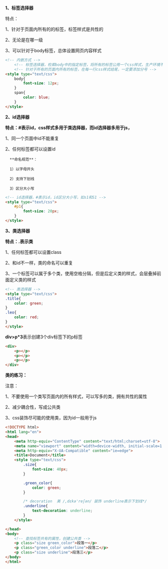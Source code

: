 **1、标签选择器**

特点：

1、针对于页面内所有的的标签，标签样式是共性的

2、无论是在哪一级

3、可以针对于body标签，总体设置网页内容样式

```html
<!-- 内嵌方式 -->
    <!-- 标签选择器，检索body中的指定标签，将所有的标签公用一个css样式，生产环境不要用，因为在body中的同类标签会很多 -->
    <!-- 针对于所有的页面内所有的标签，在每一行css样式结尾，一定要添加分号 -->
<style type="text/css">
    body{
        font-size: 12px;
    }
    span{
        color: blue;
    }
</style>
```





**2、id选择器** 

**特点：#表示id，css样式多用于类选择器，而id选择器多用于js，**

1、同一个页面中id不能重复

2、任何标签都可以设置id

      **命名规范**：

      1）以字母开头

      2）支持下划线

      3）区分大小写

```html
<!-- id选择器，#表示id，id区分大小写，如s1和S1 -->
<style type="text/css">
    #p1{
        font-size: 20px;
    }
</style>
```





**3、类选择器**

**特点：.表示类**

1、任何标签都可以设置class

2、和id不一样，类的命名可以重复

3、一个标签可以属于多个类，使用空格分隔，但是后定义类的样式，会层叠掉前面定义类的样式

```html
<!-- 类选择器 -->
<style type="text/css">
.title{
	color: green;
}
.leo{
	color: red;
}
</style>
```



**div>p*3**表示创建3个div标签下的p标签

```html
<div>
    <p></p>
    <p></p>
    <p></p>
</div>
```



**类的练习：**

注意：

1、不要使用一个类写页面内的所有样式，可以写多的类，拥有共性的属性

2、减少耦合性，写成公共类

3、css装饰尽可能的使用类，因为id一般用于js

```html
<!DOCTYPE html>
<html lang="en">
<head>
    <meta http-equiv="ContentType" content="text/html;charset=utf-8">
    <meta name="viewport" content="width=device-width, initial-scale=1.0">
    <meta http-equiv="X-UA-Compatible" content="ie=edge">
    <title>Document</title>
    <style type="text/css">
        .size{
            font-size: 40px;
        }

        .green_color{
            color: green;
        }

        /* decoration  美 /,dɛkə'reʃən/ 装饰 underline表示下划线*/
        .underline{
            text-decoration: underline;
        }
    </style>

</head>
<body>
    <!-- 查找标签共有的属性，创建公共类 -->
    <p class="size green_color">段落一</p>
    <p class="green_color underline">段落二</p>
    <p class="size underline">段落三</p>
</body>
</html>
```